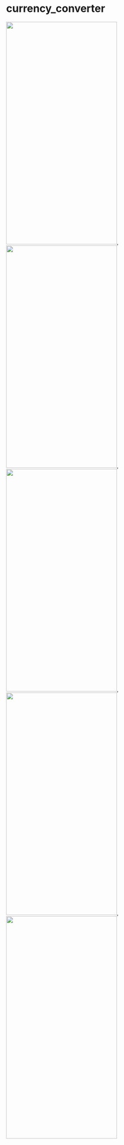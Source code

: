 # currency_converter

<img src="https://github.com/zarnigorumrzakova/currency_converter/assets/139987349/59779d7a-3f72-497f-949a-01efa30324dc" height="600" width="300">,
<img src="https://github.com/zarnigorumrzakova/currency_converter/assets/139987349/3da28ee8-fdc3-4e02-8d33-3a1677d6e5e4" height="600" width="300">,
<img src="https://github.com/zarnigorumrzakova/currency_converter/assets/139987349/c887a821-1957-4611-951f-d526ab48e8b3" height="600" width="300">,
<img src="https://github.com/zarnigorumrzakova/currency_converter/assets/139987349/1a5eca04-2639-4ac7-8c02-e5c7dbe86b26" height="600" width="300">,
<img src="https://github.com/zarnigorumrzakova/currency_converter/assets/139987349/c4455a76-409d-4c98-ab6d-9aadb811b2cc" height="600" width="300">
